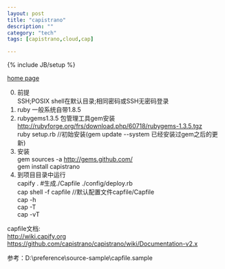 ```yaml
---
layout: post
title: "capistrano"
description: ""
category: "tech"
tags: [capistrano,cloud,cap]

---
```

{% include JB/setup %}

[home page](http://www.capify.org/)

0.  前提  
	SSH;POSIX shell在默认目录;相同密码或SSH无密码登录
1.  ruby 一般系统自带1.8.5
2.  rubygems1.3.5 包管理工具gem安装  
    http://rubyforge.org/frs/download.php/60718/rubygems-1.3.5.tgz  
    ruby setup.rb //初始安装(gem update --system 已经安装过gem之后的更新)
3.  安装  
    gem sources -a http://gems.github.com/  
    gem install capistrano
4.  到项目目录中运行  
    capify .      #生成./Capfile ./config/deploy.rb  
    cap shell -f capfile //默认配置文件capfile/Capfile  
    cap -h  
    cap -T  
    cap -vT  
    
capfile文档:  
http://wiki.capify.org  
https://github.com/capistrano/capistrano/wiki/Documentation-v2.x

参考：D:\preference\source-sample\capfile.sample


